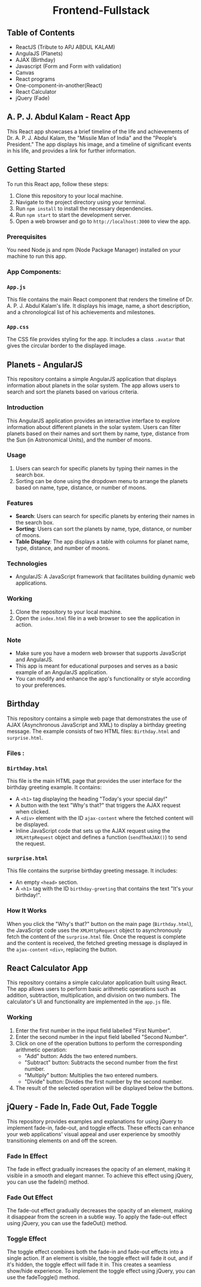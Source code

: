 <div align="Center">
  
# Frontend-Fullstack
</div>

## Table of Contents

- ReactJS (Tribute to APJ ABDUL KALAM)
- AngulaJS (Planets)
- AJAX (Birthday)
- Javascript (Form and Form with validation)
- Canvas
- React programs
- One-component-in-another(React)
- React Calculator
- jQuery (Fade)


## A. P. J. Abdul Kalam - React App

This React app showcases a brief timeline of the life and achievements of Dr. A. P. J. Abdul Kalam, the "Missile Man of India" and the "People's President." The app displays his image, and a timeline of significant events in his life, and provides a link for further information.

## Getting Started

To run this React app, follow these steps:

1. Clone this repository to your local machine.
2. Navigate to the project directory using your terminal.
3. Run `npm install` to install the necessary dependencies.
4. Run `npm start` to start the development server.
5. Open a web browser and go to `http://localhost:3000` to view the app.

### Prerequisites

You need Node.js and npm (Node Package Manager) installed on your machine to run this app.

### App Components:

### `App.js`

This file contains the main React component that renders the timeline of Dr. A. P. J. Abdul Kalam's life. It displays his image, name, a short description, and a chronological list of his achievements and milestones.

### `App.css`

The CSS file provides styling for the app. It includes a class `.avatar` that gives the circular border to the displayed image.



## Planets - AngularJS 

This repository contains a simple AngularJS application that displays information about planets in the solar system. The app allows users to search and sort the planets based on various criteria.

### Introduction
This AngularJS application provides an interactive interface to explore information about different planets in the solar system. Users can filter planets based on their names and sort them by name, type, distance from the Sun (in Astronomical Units), and the number of moons.

### Usage
1. Users can search for specific planets by typing their names in the search box.
2. Sorting can be done using the dropdown menu to arrange the planets based on name, type, distance, or number of moons.

### Features
- **Search**: Users can search for specific planets by entering their names in the search box.
- **Sorting**: Users can sort the planets by name, type, distance, or number of moons.
- **Table Display**: The app displays a table with columns for planet name, type, distance, and number of moons.

### Technologies
- AngularJS: A JavaScript framework that facilitates building dynamic web applications.

### Working
1. Clone the repository to your local machine.
2. Open the `index.html` file in a web browser to see the application in action.

### Note
- Make sure you have a modern web browser that supports JavaScript and AngularJS.
- This app is meant for educational purposes and serves as a basic example of an AngularJS application.
- You can modify and enhance the app's functionality or style according to your preferences.



## Birthday

This repository contains a simple web page that demonstrates the use of AJAX (Asynchronous JavaScript and XML) to display a birthday greeting message. The example consists of two HTML files: `Birthday.html` and `surprise.html`.

### Files :

### `Birthday.html`

This file is the main HTML page that provides the user interface for the birthday greeting example. It contains:

- A `<h1>` tag displaying the heading "Today's your special day!"
- A button with the text "Why's that?" that triggers the AJAX request when clicked.
- A `<div>` element with the ID `ajax-content` where the fetched content will be displayed.
- Inline JavaScript code that sets up the AJAX request using the `XMLHttpRequest` object and defines a function (`sendTheAJAX()`) to send the request.

### `surprise.html`

This file contains the surprise birthday greeting message. It includes:

- An empty `<head>` section.
- A `<h1>` tag with the ID `birthday-greeting` that contains the text "It's your birthday!".
   
### How It Works

When you click the "Why's that?" button on the main page (`Birthday.html`), the JavaScript code uses the `XMLHttpRequest` object to asynchronously fetch the content of the `surprise.html` file. Once the request is complete and the content is received, the fetched greeting message is displayed in the `ajax-content` `<div>`, replacing the button.



## React Calculator App

This repository contains a simple calculator application built using React. The app allows users to perform basic arithmetic operations such as addition, subtraction, multiplication, and division on two numbers. The calculator's UI and functionality are implemented in the `app.js` file.

### Working

1. Enter the first number in the input field labelled "First Number".
2. Enter the second number in the input field labelled "Second Number".
3. Click on one of the operation buttons to perform the corresponding arithmetic operation:
   - "Add" button: Adds the two entered numbers.
   - "Subtract" button: Subtracts the second number from the first number.
   - "Multiply" button: Multiplies the two entered numbers.
   - "Divide" button: Divides the first number by the second number.
4. The result of the selected operation will be displayed below the buttons.
                                 

## jQuery - Fade In, Fade Out, Fade Toggle

This repository provides examples and explanations for using jQuery to implement fade-in, fade-out, and toggle effects. These effects can enhance your web applications' visual appeal and user experience by smoothly transitioning elements on and off the screen.

### Fade In Effect
The fade in effect gradually increases the opacity of an element, making it visible in a smooth and elegant manner. To achieve this effect using jQuery, you can use the fadeIn() method.
### Fade Out Effect
The fade-out effect gradually decreases the opacity of an element, making it disappear from the screen in a subtle way. To apply the fade-out effect using jQuery, you can use the fadeOut() method.
### Toggle Effect
The toggle effect combines both the fade-in and fade-out effects into a single action. If an element is visible, the toggle effect will fade it out, and if it's hidden, the toggle effect will fade it in. This creates a seamless show/hide experience. To implement the toggle effect using jQuery, you can use the fadeToggle() method.







